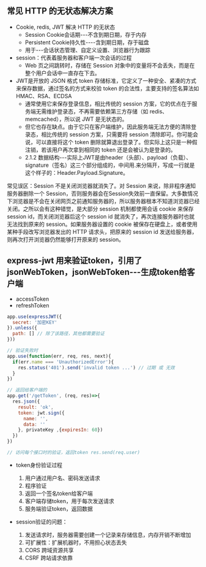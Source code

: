 ## 常见 HTTP 的无状态解决方案

+ Cookie, redis, JWT 解决 HTTP 的无状态
  + Session Cookie会话期---不含到期日期，存于内存
  + Persistent Cookie持久性----含到期日期，存于磁盘
  + 用于---会话状态管理、自定义设置、浏览器行为跟踪
+ session：代表着服务器和客户端一次会话的过程
  + Web 页之间跳转时，存储在 Session 对象中的变量将不会丢失，而是在整个用户会话中一直存在下去。
+ JWT是开放的 JSON 格式 token 存储标准，它定义了一种安全、紧凑的方式来保存数据，通过签名的方式来校验 token 的合法性，主要支持的签名算法如 HMAC、RSA、ECDSA
  + 通常使用它来保存登录信息，相比传统的 session 方案，它的优点在于服务端无需维护登录态，不再需要依赖第三方存储（如 redis、memcached），所以说 JWT 是无状态的。
  + 但它也存在缺点。由于它只在客户端维护，因此服务端无法方便的清除登录态，相比传统的 session 方案，只需要将 session 清除即可。你可能会说，可以直接将这个 token 删除就算退出登录了。但实际上这只是一种假注销，若该用户再次拿到相同的 token 还是会被认为是登录的。
  + 2.1.2 数据结构---实际上JWT是由header（头部）、payload（负载）、signature（签名）这三个部分组成的，中间用.来分隔开，写成一行就是这个样子的：Header.Payload.Signature。

常见误区：Session 不是关闭浏览器就消失了。对 Session 来说，除非程序通知服务器删除一个 Session，否则服务器会在Session失效前一直保留。大多数情况下浏览器是不会在关闭网页之前通知服务器的，所以服务器根本不知道浏览器已经关闭。之所以会有这种错觉，是大部分 session 机制都使用会话 cookie 来保存 session id，而关闭浏览器后这个 session id 就消失了，再次连接服务器时也就无法找到原来的 session。如果服务器设置的 cookie 被保存在硬盘上，或者使用某种手段改写浏览器发出的 HTTP 请求头，把原来的 session id 发送给服务器，则再次打开浏览器仍然能够打开原来的 session。


## express-jwt 用来验证token，引用了jsonWebToken，jsonWebToken---生成token给客户端

+ accessToken
+ refreshToken

```javascript
app.use(expressJWT({
  secret: '加密KEY'
}).unless({
  path: [] // 除了该路径，其他都需要验证
}))

// 验证失败时
app.use(function(err, req, res, next){
  if(err.name === 'UnauthorizedError'){
    res.status('401').send('invalid token ...') // 过期 或 无效
  }
})

// 返回给客户端的
app.get('/getToken', (req, res)=>{
  res.json({
    result: 'ok',
    token: jwt.sign({
      name: '',
      data: ''
    }, privateKey ,{expiresIn: 60})
  })
})

// 访问每个接口时的验证，返回token res.send(req.user)

```

+ token身份验证过程
  1. 用户通过用户名、密码发送请求
  2. 程序验证
  3. 返回一个签名token给客户端
  4. 客户端存储token，用于每次发送请求
  5. 服务端验证token，返回数据

+ session验证的问题：
  1. 发送请求时，服务器需要创建一个记录来存储信息，内存开销不断增加
  2. 可扩展性：扩展机器时，不用担心状态丢失
  3. CORS 跨域资源共享
  4. CSRF 跨站请求依靠
